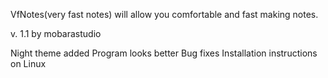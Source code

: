 VfNotes(very fast notes) will allow you comfortable and fast making notes. 

v. 1.1 by mobarastudio

Night theme added
Program looks better
Bug fixes
Installation instructions on Linux
